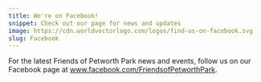 ```yaml
---
title: We're on Facebook!
snippet: Check out our page for news and updates
image: https://cdn.worldvectorlogo.com/logos/find-us-on-facebook.svg
slug: Facebook
---
```


For the latest Friends of Petworth Park news and events, follow us on our Facebook page at www.facebook.com/FriendsofPetworthPark.
